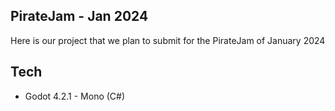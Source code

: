 PirateJam - Jan 2024
--------------------

Here is our project that we plan to submit for the PirateJam of January 2024

## Tech

* Godot 4.2.1 - Mono (C#)
